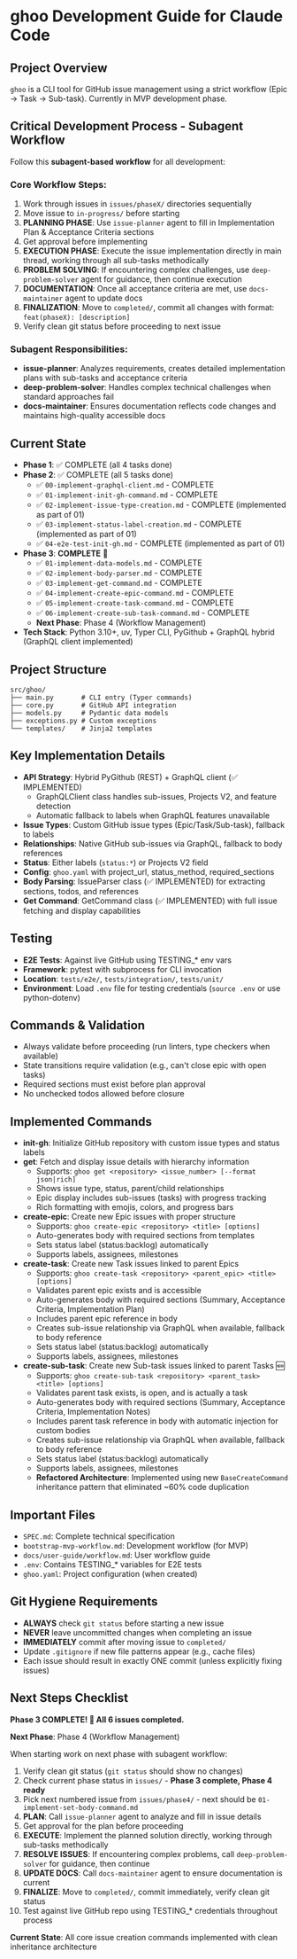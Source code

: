 # ghoo Development Guide for Claude Code

## Project Overview
`ghoo` is a CLI tool for GitHub issue management using a strict workflow (Epic → Task → Sub-task). Currently in MVP development phase.

## Critical Development Process - Subagent Workflow
Follow this **subagent-based workflow** for all development:

### Core Workflow Steps:
1. Work through issues in `issues/phaseX/` directories sequentially
2. Move issue to `in-progress/` before starting
3. **PLANNING PHASE**: Use `issue-planner` agent to fill in Implementation Plan & Acceptance Criteria sections
4. Get approval before implementing
5. **EXECUTION PHASE**: Execute the issue implementation directly in main thread, working through all sub-tasks methodically
6. **PROBLEM SOLVING**: If encountering complex challenges, use `deep-problem-solver` agent for guidance, then continue execution
7. **DOCUMENTATION**: Once all acceptance criteria are met, use `docs-maintainer` agent to update docs
8. **FINALIZATION**: Move to `completed/`, commit all changes with format: `feat(phaseX): [description]`
9. Verify clean git status before proceeding to next issue

### Subagent Responsibilities:
- **issue-planner**: Analyzes requirements, creates detailed implementation plans with sub-tasks and acceptance criteria
- **deep-problem-solver**: Handles complex technical challenges when standard approaches fail
- **docs-maintainer**: Ensures documentation reflects code changes and maintains high-quality accessible docs

## Current State
- **Phase 1**: ✅ COMPLETE (all 4 tasks done)
- **Phase 2**: ✅ COMPLETE (all 5 tasks done)
  - ✅ `00-implement-graphql-client.md` - COMPLETE
  - ✅ `01-implement-init-gh-command.md` - COMPLETE
  - ✅ `02-implement-issue-type-creation.md` - COMPLETE (implemented as part of 01)
  - ✅ `03-implement-status-label-creation.md` - COMPLETE (implemented as part of 01)  
  - ✅ `04-e2e-test-init-gh.md` - COMPLETE (implemented as part of 01)
- **Phase 3**: **COMPLETE** 🎉
  - ✅ `01-implement-data-models.md` - COMPLETE
  - ✅ `02-implement-body-parser.md` - COMPLETE
  - ✅ `03-implement-get-command.md` - COMPLETE
  - ✅ `04-implement-create-epic-command.md` - COMPLETE
  - ✅ `05-implement-create-task-command.md` - COMPLETE
  - ✅ `06-implement-create-sub-task-command.md` - COMPLETE
  - **Next Phase**: Phase 4 (Workflow Management)
- **Tech Stack**: Python 3.10+, uv, Typer CLI, PyGithub + GraphQL hybrid (GraphQL client implemented)

## Project Structure
```
src/ghoo/
├── main.py       # CLI entry (Typer commands)
├── core.py       # GitHub API integration  
├── models.py     # Pydantic data models
├── exceptions.py # Custom exceptions
└── templates/    # Jinja2 templates
```

## Key Implementation Details
- **API Strategy**: Hybrid PyGithub (REST) + GraphQL client (✅ IMPLEMENTED)
  - GraphQLClient class handles sub-issues, Projects V2, and feature detection
  - Automatic fallback to labels when GraphQL features unavailable
- **Issue Types**: Custom GitHub issue types (Epic/Task/Sub-task), fallback to labels
- **Relationships**: Native GitHub sub-issues via GraphQL, fallback to body references
- **Status**: Either labels (`status:*`) or Projects V2 field
- **Config**: `ghoo.yaml` with project_url, status_method, required_sections
- **Body Parsing**: IssueParser class (✅ IMPLEMENTED) for extracting sections, todos, and references
- **Get Command**: GetCommand class (✅ IMPLEMENTED) with full issue fetching and display capabilities

## Testing
- **E2E Tests**: Against live GitHub using TESTING_* env vars
- **Framework**: pytest with subprocess for CLI invocation
- **Location**: `tests/e2e/`, `tests/integration/`, `tests/unit/`
- **Environment**: Load `.env` file for testing credentials (`source .env` or use python-dotenv)

## Commands & Validation
- Always validate before proceeding (run linters, type checkers when available)
- State transitions require validation (e.g., can't close epic with open tasks)
- Required sections must exist before plan approval
- No unchecked todos allowed before closure

## Implemented Commands
- **init-gh**: Initialize GitHub repository with custom issue types and status labels
- **get**: Fetch and display issue details with hierarchy information
  - Supports: `ghoo get <repository> <issue_number> [--format json|rich]`
  - Shows issue type, status, parent/child relationships
  - Epic display includes sub-issues (tasks) with progress tracking
  - Rich formatting with emojis, colors, and progress bars
- **create-epic**: Create new Epic issues with proper structure
  - Supports: `ghoo create-epic <repository> <title> [options]`
  - Auto-generates body with required sections from templates
  - Sets status label (status:backlog) automatically
  - Supports labels, assignees, milestones
- **create-task**: Create new Task issues linked to parent Epics
  - Supports: `ghoo create-task <repository> <parent_epic> <title> [options]`
  - Validates parent epic exists and is accessible
  - Auto-generates body with required sections (Summary, Acceptance Criteria, Implementation Plan)
  - Includes parent epic reference in body
  - Creates sub-issue relationship via GraphQL when available, fallback to body reference
  - Sets status label (status:backlog) automatically
  - Supports labels, assignees, milestones
- **create-sub-task**: Create new Sub-task issues linked to parent Tasks 🆕
  - Supports: `ghoo create-sub-task <repository> <parent_task> <title> [options]`
  - Validates parent task exists, is open, and is actually a task
  - Auto-generates body with required sections (Summary, Acceptance Criteria, Implementation Notes)
  - Includes parent task reference in body with automatic injection for custom bodies
  - Creates sub-issue relationship via GraphQL when available, fallback to body reference
  - Sets status label (status:backlog) automatically
  - Supports labels, assignees, milestones
  - **Refactored Architecture**: Implemented using new `BaseCreateCommand` inheritance pattern that eliminated ~60% code duplication

## Important Files
- `SPEC.md`: Complete technical specification
- `bootstrap-mvp-workflow.md`: Development workflow (for MVP)
- `docs/user-guide/workflow.md`: User workflow guide
- `.env`: Contains TESTING_* variables for E2E tests
- `ghoo.yaml`: Project configuration (when created)

## Git Hygiene Requirements
- **ALWAYS** check `git status` before starting a new issue
- **NEVER** leave uncommitted changes when completing an issue
- **IMMEDIATELY** commit after moving issue to `completed/`
- Update `.gitignore` if new file patterns appear (e.g., cache files)
- Each issue should result in exactly ONE commit (unless explicitly fixing issues)

## Next Steps Checklist
**Phase 3 COMPLETE! 🎉 All 6 issues completed.**

**Next Phase**: Phase 4 (Workflow Management)

When starting work on next phase with subagent workflow:
1. Verify clean git status (`git status` should show no changes)
2. Check current phase status in `issues/` - **Phase 3 complete, Phase 4 ready**
3. Pick next numbered issue from `issues/phase4/` - next should be `01-implement-set-body-command.md`
4. **PLAN**: Call `issue-planner` agent to analyze and fill in issue details
5. Get approval for the plan before proceeding
6. **EXECUTE**: Implement the planned solution directly, working through sub-tasks methodically
7. **RESOLVE ISSUES**: If encountering complex problems, call `deep-problem-solver` for guidance, then continue
8. **UPDATE DOCS**: Call `docs-maintainer` agent to ensure documentation is current
9. **FINALIZE**: Move to `completed/`, commit immediately, verify clean git status
10. Test against live GitHub repo using TESTING_* credentials throughout process

**Current State**: All core issue creation commands implemented with clean inheritance architecture